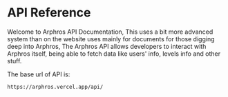 # API Reference
Welcome to Arphros API Documentation, This uses a bit more advanced system than on the website uses mainly for documents for those digging deep into Arphros, The Arphros API allows developers to interact with Arphros itself, being able to fetch data like users' info, levels info and other stuff.

The base url of API is:
```
https://arphros.vercel.app/api/
```